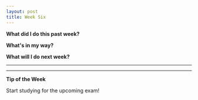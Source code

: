 ```yaml
---
layout: post
title: Week Six
---
```

<b>What did I do this past week?</b><br>
<p></p>

<b>What's in my way?</b><br>
<p></p>

<b>What will I do next week?</b><br>
<p></p>

<hr>

<p></p>

<p></p>

<p></p>

<hr>

<b>Tip of the Week</b><br>
<p>Start studying for the upcoming exam!</p>



